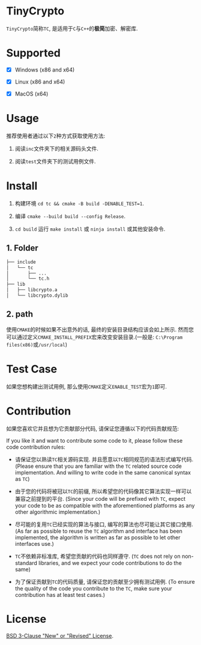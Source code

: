 # TinyCrypto

  `TinyCrypto`简称`TC`, 是适用于`C`与`C++`的**极简**加密、解密库.

# Supported

  - [x] Windows (x86 and x64)

  - [x] Linux (x86 and x64)

  - [x] MacOS (x64)

# Usage

  推荐使用者通过以下`2`种方式获取使用方法:

  1. 阅读`inc`文件夹下的相关源码头文件.

  2. 阅读`test`文件夹下的测试用例文件.

# Install

  1. 构建环境 `cd tc && cmake -B build -DENABLE_TEST=1`.

  2. 编译 `cmake --build build --config Release`.

  3. `cd build` 运行 `make install` 或 `ninja install` 或其他安装命令.

## 1. Folder

```bash
├── include
│   └── tc
│       ├── ...
│       └── tc.h
├── lib
│   ├── libcrypto.a
│   └── libcrypto.dylib
```

## 2. path

  使用`CMAKE`的时候如果不出意外的话, 最终的安装目录结构应该会如上所示. 然而您可以通过定义`CMAKE_INSTALL_PREFIX`宏来改变安装目录.(一般是: `C:\Program files(x86)`或`/usr/local`)

# Test Case

  如果您想构建出测试用例, 那么使用`CMAKE`定义`ENABLE_TEST`宏为`1`即可.

# Contribution

  如果您喜欢它并且想为它贡献部分代码, 请保证您遵循以下的代码贡献规范:

  If you like it and want to contribute some code to it, please follow these code contribution rules:
  
  * 请保证您以熟读`TC`相关源码实现. 并且愿意以`TC`相同规范的语法形式编写代码. (Please ensure that you are familiar with the `TC` related source code implementation. And willing to write code in the same canonical syntax as `TC`)

  * 由于您的代码将被冠以`TC`的前缀, 所以希望您的代码像其它算法实现一样可以兼容之前提到的平台. (Since your code will be prefixed with `TC`, expect your code to be as compatible with the aforementioned platforms as any other algorithmic implementation.)

  * 尽可能的复用`TC`已经实现的算法与接口, 编写的算法也尽可能让其它接口使用. (As far as possible to reuse the `TC` algorithm and interface has been implemented, the algorithm is written as far as possible to let other interfaces use.)

  * `TC`不依赖非标准库, 希望您贡献的代码也同样遵守. (`TC` does not rely on non-standard libraries, and we expect your code contributions to do the same)

  * 为了保证贡献到`TC`的代码质量, 请保证您的贡献至少拥有测试用例. (To ensure the quality of the code you contribute to the `TC`, make sure your contribution has at least test cases.)

# License

  [BSD 3-Clause "New" or "Revised" License](https://github.com/CandyMi/tc/blob/master/LICENSE).
